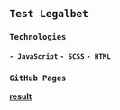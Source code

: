 ## `Test Legalbet`

### `Technologies`

**`- JavaScript`**
**`- SCSS`**
**`- HTML`**

### `GitHub Pages`

**[result](https://maksdrop.github.io/js-scss-test/)**
